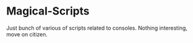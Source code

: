 # Magical-Scripts
Just bunch of various of scripts related to consoles. Nothing interesting, move on citizen.
